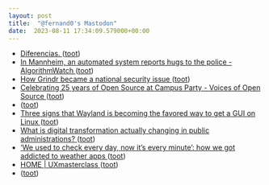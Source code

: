 ```yaml
---
layout: post
title:  "@fernand0's Mastodon"
date:  2023-08-11 17:34:09.579000+00:00
---
```

*  [Diferencias. ](https://avecesunafoto.wordpress.com/2023/08/11/diferencias) ([toot](https://mastodon.social/@fernand0/110872182756345571))
*  [In Mannheim, an automated system reports hugs to the police - AlgorithmWatch ](https://algorithmwatch.org/en/mannheim-system-reports-hugs-police) ([toot](https://mastodon.social/@fernand0/110872093333959202))
*  [How Grindr became a national security issue ](https://www.theverge.com/interface/2019/3/28/18285274/grindr-national-security-cfius-china-kunlun-militar) ([toot](https://mastodon.social/@fernand0/110871963218254780))
*  [Celebrating 25 years of Open Source at Campus Party - Voices of Open Source ](https://blog.opensource.org/celebrating-25-years-of-open-source-at-campus-party) ([toot](https://mastodon.social/@fernand0/110871735512716354))
*  [ ](https://mastodon.social/users/fernand0/statuses/110871464452211026/activity) ([toot](https://mastodon.social/users/fernand0/statuses/110871464452211026/activity))
*  [Three signs that Wayland is becoming the favored way to get a GUI on Linux ](https://www.theregister.com/2023/07/13/wayland_is_coming) ([toot](https://mastodon.social/@fernand0/110871444139814247))
*  [What is digital transformation actually changing in public administrations? ](https://inesmergel.wordpress.com/2023/08/02/what-is-digital-transformation-actually-changing-in-public-administrations) ([toot](https://mastodon.social/@fernand0/110871147169126620))
*  [‘We used to check every day, now it’s every minute’: how we got addicted to weather apps ](https://www.theguardian.com/us-news/2023/jul/17/weather-apps-addiction-climate-crisis-anxiet) ([toot](https://mastodon.social/@fernand0/110870917883521691))
*  [HOME \| UXmasterclass  ](https://www.uxmasterclass.com/) ([toot](https://mastodon.social/@fernand0/110870738579574654))
*  [ ](https://mastodon.social/@VictorMoral) ([toot](https://mastodon.social/@fernand0/110870733848247994))
